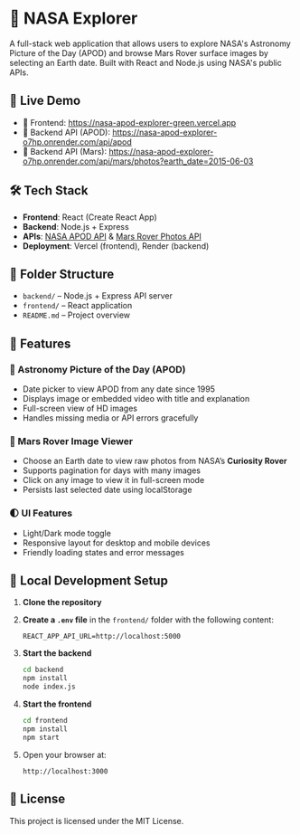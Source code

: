# 🌌 NASA Explorer

A full-stack web application that allows users to explore NASA's Astronomy Picture of the Day (APOD) and browse Mars Rover surface images by selecting an Earth date. Built with React and Node.js using NASA's public APIs.

## 🚀 Live Demo

- 🔗 Frontend: https://nasa-apod-explorer-green.vercel.app
- 🔗 Backend API (APOD): https://nasa-apod-explorer-o7hp.onrender.com/api/apod
- 🔗 Backend API (Mars): https://nasa-apod-explorer-o7hp.onrender.com/api/mars/photos?earth_date=2015-06-03

## 🛠️ Tech Stack

- **Frontend**: React (Create React App)
- **Backend**: Node.js + Express
- **APIs**: [NASA APOD API](https://api.nasa.gov/) & [Mars Rover Photos API](https://api.nasa.gov/)
- **Deployment**: Vercel (frontend), Render (backend)

## 📂 Folder Structure

- `backend/` – Node.js + Express API server
- `frontend/` – React application
- `README.md` – Project overview

## 🔧 Features

### 🌌 Astronomy Picture of the Day (APOD)

- Date picker to view APOD from any date since 1995
- Displays image or embedded video with title and explanation
- Full-screen view of HD images
- Handles missing media or API errors gracefully

### 📸 Mars Rover Image Viewer

- Choose an Earth date to view raw photos from NASA’s **Curiosity Rover**
- Supports pagination for days with many images
- Click on any image to view it in full-screen mode
- Persists last selected date using localStorage

### 🌓 UI Features

- Light/Dark mode toggle
- Responsive layout for desktop and mobile devices
- Friendly loading states and error messages

## 🧪 Local Development Setup

1. **Clone the repository**

2. **Create a `.env` file** in the `frontend/` folder with the following content:

   ```env
   REACT_APP_API_URL=http://localhost:5000
   ```

3. **Start the backend**

   ```bash
   cd backend
   npm install
   node index.js
   ```

4. **Start the frontend**

   ```bash
   cd frontend
   npm install
   npm start
   ```

5. Open your browser at:
   ```
   http://localhost:3000
   ```

## 📄 License

This project is licensed under the MIT License.
